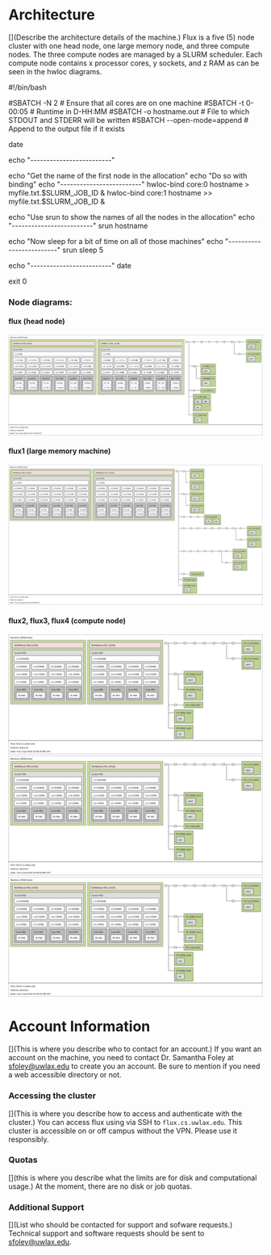 # Architecture
[](Describe the architecture details of the machine.)
Flux is a five (5) node cluster with one head node, one large memory node, and three compute nodes.  The three compute nodes are managed by a SLURM scheduler.  Each compute node contains x processor cores, y sockets, and z RAM as can be seen in the hwloc diagrams.

<div class = code>
#!/bin/bash

#SBATCH -N 2             # Ensure that all cores are on one machine
#SBATCH -t 0-00:05       # Runtime in D-HH:MM
#SBATCH -o hostname.out  # File to which STDOUT and STDERR will be written
#SBATCH --open-mode=append # Append to the output file if it exists

date

echo "-------------------------"

echo "Get the name of the first node in the allocation"
echo "Do so with binding"
echo "-------------------------"
hwloc-bind core:0 hostname > myfile.txt.$SLURM_JOB_ID &
hwloc-bind core:1 hostname >> myfile.txt.$SLURM_JOB_ID &

echo "Use srun to show the names of all the nodes in the allocation"
echo "-------------------------"
srun hostname 

echo "Now sleep for a bit of time on all of those machines"
echo "-------------------------"
srun sleep 5

echo "-------------------------"
date

exit 0

</div>



### Node diagrams:
#### flux (head node)
![flux](../img/flux.png)
#### flux1 (large memory machine)
![flux1](../img/flux1.png)
#### flux2, flux3, flux4 (compute node)
![flux2](../img/flux2.png)
![flux3](../img/flux3.png)
![flux4](../img/flux4.png)


# Account Information
[](This is where you describe who to contact for an account.)
If you want an account on the machine, you need to contact Dr. Samantha Foley at <sfoley@uwlax.edu> to create you an account.  Be sure to mention if you need a web accessible directory or not.


### Accessing the cluster
[](This is where you describe how to access and authenticate with the cluster.)
You can access flux using via SSH to `flux.cs.uwlax.edu`. This cluster is accessible on or off campus without the VPN. Please use it responsibly.

### Quotas
[](this is where you describe what the limits are for disk and computational usage.)
At the moment, there are no disk or job quotas.

### Additional Support
[](List who should be contacted for support and sofware requests.)
Technical support and software requests should be sent to <sfoley@uwlax.edu>.

